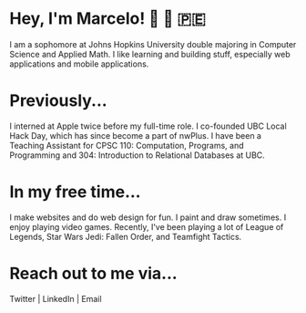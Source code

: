 # Hey, I'm Marcelo! 👋 🙋 🇵🇪

I am a sophomore at Johns Hopkins University double majoring in Computer Science and Applied Math. I like learning and building stuff, especially web applications and mobile applications.

# Previously...
I interned at Apple twice before my full-time role.
I co-founded UBC Local Hack Day, which has since become a part of nwPlus.
I have been a Teaching Assistant for CPSC 110: Computation, Programs, and Programming and 304: Introduction to Relational Databases at UBC.

# In my free time...
I make websites and do web design for fun.
I paint and draw sometimes.
I enjoy playing video games. Recently, I've been playing a lot of League of Legends, Star Wars Jedi: Fallen Order, and Teamfight Tactics.


# Reach out to me via...
Twitter | LinkedIn | Email
